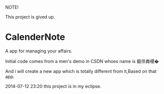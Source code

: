 
NOTE!

This project is gived up.

CalenderNote
============

A app for managing your affairs.

Initial code comes from a men's demo in CSDN whoes name is  鏂伴粦椹�

And i will create a new app which is totally different from it,Based on that app.

2014-07-12 23:20 this project is in my eclipse.

